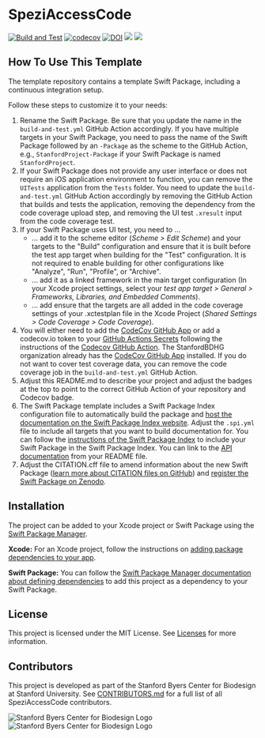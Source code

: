 <!--
                  
This source file is part of the Spezi open source project

SPDX-FileCopyrightText: 2022 Stanford University and the project authors (see CONTRIBUTORS.md)

SPDX-License-Identifier: MIT
             
-->

# SpeziAccessCode

[![Build and Test](https://github.com/StanfordSpezi/SpeziAccessCode/actions/workflows/build-and-test.yml/badge.svg)](https://github.com/StanfordSpezi/SpeziAccessCode/actions/workflows/build-and-test.yml)
[![codecov](https://codecov.io/gh/StanfordSpezi/SpeziAccessCode/branch/main/graph/badge.svg?token=X7BQYSUKOH)](https://codecov.io/gh/StanfordSpezi/SpeziAccessCode)
[![DOI](https://zenodo.org/badge/573230182.svg)](https://zenodo.org/badge/latestdoi/573230182)
[![](https://img.shields.io/endpoint?url=https%3A%2F%2Fswiftpackageindex.com%2Fapi%2Fpackages%2FStanfordSpezi%2FSpeziAccessCode%2Fbadge%3Ftype%3Dswift-versions)](https://swiftpackageindex.com/StanfordSpezi/SpeziAccessCode)
[![](https://img.shields.io/endpoint?url=https%3A%2F%2Fswiftpackageindex.com%2Fapi%2Fpackages%2FStanfordSpezi%2FSpeziAccessCode%2Fbadge%3Ftype%3Dplatforms)](https://swiftpackageindex.com/StanfordSpezi/SpeziAccessCode)


## How To Use This Template

The template repository contains a template Swift Package, including a continuous integration setup. 

Follow these steps to customize it to your needs:
1. Rename the Swift Package. Be sure that you update the name in the `build-and-test.yml` GitHub Action accordingly. If you have multiple targets in your Swift Package, you need to pass the name of the Swift Package followed by an `-Package` as the scheme to the GitHub Action, e.g., `StanfordProject-Package` if your Swift Package is named `StanfordProject`.
2. If your Swift Package does not provide any user interface or does not require an iOS application environment to function, you can remove the `UITests` application from the `Tests` folder. You need to update the `build-and-test.yml` GitHub Action accordingly by removing the GitHub Action that builds and tests the application, removing the dependency from the code coverage upload step, and removing the UI test `.xresult` input from the code coverage test. 
3. If your Swift Package uses UI test, you need to ...
   - ... add it to the scheme editor (*Scheme > Edit Scheme*) and your targets to the "Build" configuration and ensure that it is built before the test app target when building for the "Test" configuration. It is not required to enable building for other configurations like "Analyze", "Run", "Profile", or "Archive".
   - ... add it as a linked framework in the main target configuration (In your Xcode project settings, select your *test app target > General > Frameworks, Libraries, and Embedded Comments*).
   - ... add ensure that the targets are all added in the code coverage settings of your .xctestplan file in the Xcode Project (*Shared Settings > Code Coverage > Code Coverage*).
4. You will either need to add the [CodeCov GitHub App](https://github.com/apps/codecov) or add a codecov.io token to your [GitHub Actions Secrets](https://docs.github.com/en/actions/security-guides/encrypted-secrets#creating-encrypted-secrets-for-an-environment) following the instructions of the [Codecov GitHub Action](https://github.com/marketplace/actions/codecov#usage). The StanfordBDHG organization already has the [CodeCov GitHub App](https://github.com/apps/codecov) installed. If you do not want to cover test coverage data, you can remove the code coverage job in the `build-and-test.yml` GitHub Action.
5. Adjust this README.md to describe your project and adjust the badges at the top to point to the correct GitHub Action of your repository and Codecov badge.
6. The Swift Package template includes a Swift Package Index configuration file to automatically build the package and [host the documentation on the Swift Package Index website](https://blog.swiftpackageindex.com/posts/auto-generating-auto-hosting-and-auto-updating-docc-documentation/). Adjust the `.spi.yml` file to include all targets that you want to build documentation for. You can follow the [instructions of the Swift Package Index](https://swiftpackageindex.com/add-a-package) to include your Swift Package in the Swift Package Index. You can link to the [API documentation](https://swiftpackageindex.com/StanfordSpezi/SpeziAccessCode/documentation) from your README file.
7. Adjust the CITATION.cff file to amend information about the new Swift Package ([learn more about CITATION files on GitHub](https://docs.github.com/en/repositories/managing-your-repositorys-settings-and-features/customizing-your-repository/about-citation-files)) and [register the Swift Package on Zenodo](https://docs.github.com/en/repositories/archiving-a-github-repository/referencing-and-citing-content). 


## Installation

The project can be added to your Xcode project or Swift Package using the [Swift Package Manager](https://github.com/apple/swift-package-manager).

**Xcode:** For an Xcode project, follow the instructions on [adding package dependencies to your app](https://developer.apple.com/documentation/xcode/adding-package-dependencies-to-your-app).

**Swift Package:** You can follow the [Swift Package Manager documentation about defining dependencies](https://github.com/apple/swift-package-manager/blob/main/Documentation/Usage.md#defining-dependencies) to add this project as a dependency to your Swift Package.


## License
This project is licensed under the MIT License. See [Licenses](https://github.com/StanfordSpezi/SpeziAccessCode/tree/main/LICENSES) for more information.


## Contributors
This project is developed as part of the Stanford Byers Center for Biodesign at Stanford University.
See [CONTRIBUTORS.md](https://github.com/StanfordSpezi/SpeziAccessCode/tree/main/CONTRIBUTORS.md) for a full list of all SpeziAccessCode contributors.

![Stanford Byers Center for Biodesign Logo](https://raw.githubusercontent.com/StanfordSpezi/.github/main/assets/biodesign-footer-light.png#gh-light-mode-only)
![Stanford Byers Center for Biodesign Logo](https://raw.githubusercontent.com/StanfordSpezi/.github/main/assets/biodesign-footer-dark.png#gh-dark-mode-only)
